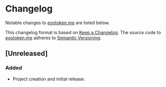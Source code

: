 # Changelog

Notable changes to [eostoken.me](https://eostoken.me) are listed below.

This changelog format is based on [Keep a Changelog](http://keepachangelog.com/en/1.0.0/).
The source code to [eostoken.me](https://eostoken.me) adheres to [Semantic Versioning](http://semver.org/spec/v2.0.0.html).

## [Unreleased]

### Added

- Project creation and initial release.
